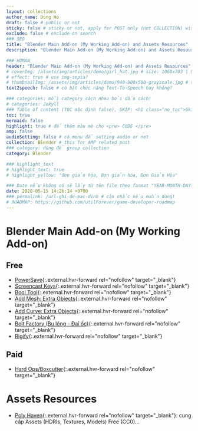 ```yaml
---
layout: collections
author_name: Dong Ho
draft: false # public or not
sticky: false # sticky or not, apply for POST only (not COLLECTION) with including thumbnailImg
exclude: false # exclude on search
### SEO
title: "Blender Main Add-on (My Working Add-on) and Assets Resources"
description: "Blender Main Add-on (My Working Add-on) and Assets Resources"

### HUMAN
header: "Blender Main Add-on (My Working Add-on) and Assets Resources"
# coverImg: /assets/img/articles/demo/girl_hat.jpg # size: 1068x703 | 900x500 | 600x400
# effect: true # use img-sepia?
# thumbnailImg: /assets/img/articles/demo/940-900x500-grayscale.jpg # size: 900x500 | 600x400
text2speech: false # có bật chức năng Text-To-Speech hay không?

### categories: mỗi category cách nhau bởi dấu cách!
# categories: Jekyll
### Table of content (TOC mặc định false), SKIP: <h1 class="no_toc">Skip toc</h1> hoặc <div class="no_toc_section">
toc: true
mermaid: false
highlight: true # để thêm màu mè cho <pre> CODE </pre>
amp: false
audioSetting: false # có menu để setting audio or not
collection: Blender # this for AMP related post
### category: dùng để group collection
category: Blender

### highlight_text
# highlight_text: true
# highlight_yellow: "đơn giản hóa, Đơn giản hóa, Đơn Giản Hóa"

### Date nếu không có sẽ lấy từ tên file theo format "YEAR-MONTH-DAY-title.md"
date: 2020-05-15 14:26:14 +0700
### permalink: /url-ghi-de-mac-dinh # cân nhắc nếu muốn dùng!
# ROADMAP: https://github.com/utilForever/game-developer-roadmap
---
```

# Blender Main Add-on (My Working Add-on)

## Free
- [PowerSave](https://bonjorno7.gumroad.com/l/powersave){:.external.hvr-forward rel="nofollow" target="_blank"}
- [Screencast Keys](https://github.com/nutti/Screencast-Keys){:.external.hvr-forward rel="nofollow" target="_blank"}
- [Bool Tool](https://docs.blender.org/manual/en/4.1/addons/object/bool_tools.html?utm_source=blender-4.1.0){:.external.hvr-forward rel="nofollow" target="_blank"}
- [Add Mesh: Extra Objects](https://docs.blender.org/manual/en/4.1/addons/add_mesh/mesh_extra_objects.html?utm_source=blender-4.1.0){:.external.hvr-forward rel="nofollow" target="_blank"}
- [Add Curve: Extra Objects](https://docs.blender.org/manual/en/4.1/addons/add_curve/extra_objects.html?utm_source=blender-4.1.0){:.external.hvr-forward rel="nofollow" target="_blank"}
- [Bolt Factory (Bu lông - Đai ốc)](https://docs.blender.org/manual/en/4.1/addons/add_mesh/boltfactory.html?utm_source=blender-4.1.0){:.external.hvr-forward rel="nofollow" target="_blank"}
- [Rigify](https://docs.blender.org/manual/en/4.1/addons/rigging/rigify/index.html){:.external.hvr-forward rel="nofollow" target="_blank"}

## Paid
- [Hard Ops/Boxcutter](https://blendermarket.com/products/hard-ops--boxcutter-ultimate-bundle){:.external.hvr-forward rel="nofollow" target="_blank"}

#  Assets Resources
- [Poly Haven](https://polyhaven.com/all){:.external.hvr-forward rel="nofollow" target="_blank"}: cung cấp Assets (HDRIs, Textures, Models) Free (CC0)...